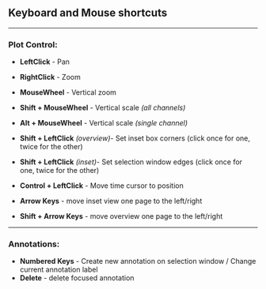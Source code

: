 ## Keyboard and Mouse shortcuts

---
### Plot Control:
- **LeftClick** - Pan
- **RightClick** - Zoom
- **MouseWheel** - Vertical zoom 
- **Shift + MouseWheel** - Vertical scale *(all channels)*
- **Alt + MouseWheel**   - Vertical scale *(single channel)*


- **Shift + LeftClick** *(overview)*- Set inset box corners (click once for one, twice for the other)
- **Shift + LeftClick** *(inset)*- Set selection window edges (click once for one, twice for the other)
- **Control + LeftClick** - Move time cursor to position


- **Arrow Keys** - move inset view one page to the left/right
- **Shift + Arrow Keys** - move overview one page to the left/right

---
### Annotations:
- **Numbered Keys** - Create new annotation on selection window / Change current annotation label
- **Delete** - delete focused annotation
